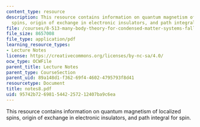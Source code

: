 ```yaml
---
content_type: resource
description: This resource contains information on quantum magnetism of localized
  spins, origin of exchange in electronic insulators, and path integral for spin.
file: /courses/8-513-many-body-theory-for-condensed-matter-systems-fall-2004/95742b7269815442257212407ba9c6ea_notes8.pdf
file_size: 8657008
file_type: application/pdf
learning_resource_types:
- Lecture Notes
license: https://creativecommons.org/licenses/by-nc-sa/4.0/
ocw_type: OCWFile
parent_title: Lecture Notes
parent_type: CourseSection
parent_uid: 89a148d1-f362-69f4-4602-4795793f8d41
resourcetype: Document
title: notes8.pdf
uid: 95742b72-6981-5442-2572-12407ba9c6ea
---
```

This resource contains information on quantum magnetism of localized spins, origin of exchange in electronic insulators, and path integral for spin.